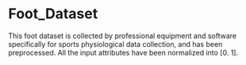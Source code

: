 # Foot_Dataset
This foot dataset is collected by professional equipment and software specifically for sports physiological data collection, and has been preprocessed. All the input attributes have been normalized into [0. 1].
